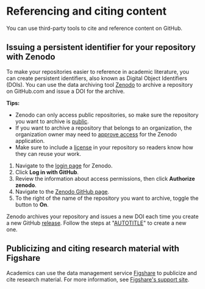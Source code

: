 # Referencing and citing content

You can use third-party tools to cite and reference content on GitHub.

## Issuing a persistent identifier for your repository with Zenodo

To make your repositories easier to reference in academic literature, you can create persistent identifiers, also known as Digital Object Identifiers (DOIs). You can use the data archiving tool [Zenodo](https://about.zenodo.org/) to archive a repository on GitHub.com and issue a DOI for the archive.

<div class="ghd-spotlight ghd-spotlight-tip border rounded-1 my-3 p-3 f5 color-border-accent-emphasis color-bg-accent">

**Tips:**
- Zenodo can only access public repositories, so make sure the repository you want to archive is [public](/repositories/managing-your-repositorys-settings-and-features/managing-repository-settings/setting-repository-visibility).
- If you want to archive a repository that belongs to an organization, the organization owner may need to [approve access](/organizations/managing-oauth-access-to-your-organizations-data/approving-oauth-apps-for-your-organization) for the Zenodo application.
- Make sure to include a [license](/repositories/managing-your-repositorys-settings-and-features/customizing-your-repository/licensing-a-repository) in your repository so readers know how they can reuse your work.

</div>

1. Navigate to the [login page](https://zenodo.org/login) for Zenodo.
1. Click **Log in with GitHub**.
1. Review the information about access permissions, then click **Authorize zenodo**.
1. Navigate to the [Zenodo GitHub page](https://zenodo.org/account/settings/github/).
1. To the right of the name of the repository you want to archive, toggle the button to **On**.

Zenodo archives your repository and issues a new DOI each time you create a new GitHub [release](/repositories/releasing-projects-on-github/about-releases). Follow the steps at "[AUTOTITLE](/repositories/releasing-projects-on-github/managing-releases-in-a-repository)" to create a new one.

## Publicizing and citing research material with Figshare

Academics can use the data management service [Figshare](http://figshare.com) to publicize and cite research material. For more information, see [Figshare's support site](https://knowledge.figshare.com/articles/item/how-to-connect-figshare-with-your-github-account).
